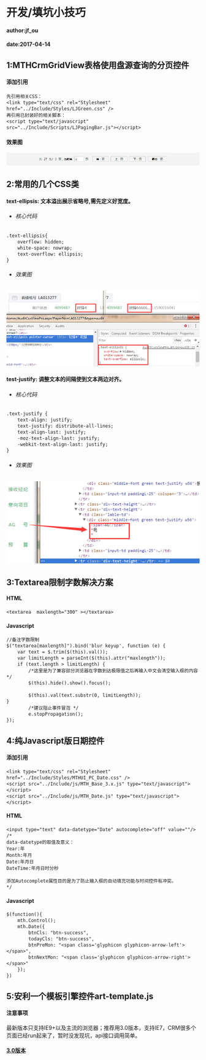 # 开发/填坑小技巧

#### author:jf_ou
#### date:2017-04-14

## 1:MTHCrmGridView表格使用盘源查询的分页控件
#### 添加引用

```
先引用相关CSS：
<link type="text/css" rel="Stylesheet" href="../Include/Styles/LJGreen.css" />
再引用已封装好的相关脚本：
<script type="text/javascript" src="../Include/Scripts/LJPagingBar.js"></script>
```

#### 效果图
![](https://raw.githubusercontent.com/OuFeng/images/master/20170414%E5%88%86%E9%A1%B5%E6%8E%A7%E4%BB%B6%E5%9B%BE%E7%89%87.png)

## 2:常用的几个CSS类

#### text-ellipsis: 文本溢出展示省略号,需先定义好宽度。
* ###### 核心代码
```
.text-ellipsis{
    overflow: hidden;
    white-space: nowrap;
    text-overflow: ellipsis;
}
```
* ###### 效果图
![](https://github.com/OuFeng/images/blob/master/20170414%E6%96%87%E6%9C%AC%E6%BA%A2%E5%87%BA%E7%9C%81%E7%95%A5%E5%8F%B7.png?raw=true)
#### test-justify: 调整文本的间隔使到文本两边对齐。
* ###### 核心代码
```
.text-justify {
    text-align: justify;
    text-justify: distribute-all-lines;
    text-align-last: justify;
    -moz-text-align-last: justify;
    -webkit-text-align-last: justify;
}
```
* ###### 效果图
![](https://github.com/OuFeng/images/blob/master/20170414%E6%96%87%E6%9C%AC%E4%B8%A4%E8%BE%B9%E5%AF%B9%E9%BD%90.png?raw=true)

## 3:Textarea限制字数解决方案

#### HTML
```
<textarea  maxlength="300" ></textarea>
```
#### Javascript
```
//备注字数限制
$("textarea[maxlength]").bind('blur keyup', function (e) {
    var text = $.trim($(this).val());
    var limitLength = parseInt($(this).attr("maxlength"));
    if (text.length > limitLength) {
        /*这里是为了兼容部分浏览器在字数到达极限值之后再输入中文会清空输入框的内容*/
        $(this).hide().show().focus();

        $(this).val(text.substr(0, limitLength));
}
        /*建议阻止事件冒泡 */
        e.stopPropagation();
});
```

## 4:纯Javascript版日期控件

#### 添加引用
```
<link type="text/css" rel="Stylesheet" href="../Include/Styles/MTHUI_PC_Date.css" />
<script src="../Include/js/MTH_Base_3.x.js" type="text/javascript"></script>
<script src="../Include/js/MTH_Date.js" type="text/javascript"></script>

```
#### HTML
```
<input type="text" data-datetype="Date" autocomplete="off" value=""/>
/*
data-datetype的取值及意义：
Year:年
Month:年月
Date:年月日
DateTime:年月日时分秒

添加Autocomplete属性目的是为了防止输入框的自动填充功能与时间控件有冲突。
*/
```
#### Javascript
```
$(function(){
	mth.Control();
    mth.Date({
        btnCls: "btn-success",
        todayCls: "btn-success",
        btnPreMon: "<span class='glyphicon glyphicon-arrow-left'></span>",
        btnNextMon: "<span class='glyphicon glyphicon-arrow-right'></span>"
    });
})
```

## 5:安利一个模板引擎控件art-template.js

#### 注意事项
最新版本只支持IE9+以及主流的浏览器；推荐用3.0版本，支持IE7，CRM很多个页面已经run起来了，暂时没发现坑，api接口调用简单。

#### [3.0版本](https://github.com/aui/art-template/tree/92f716386d5027e4506082b3bdbbc499c46fe856)

